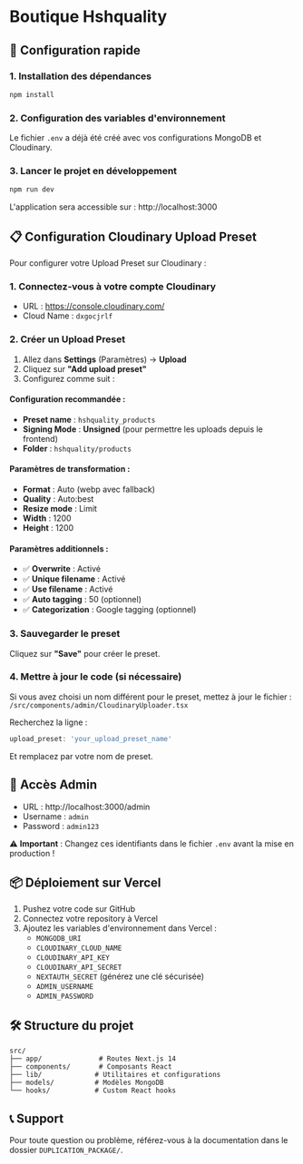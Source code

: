 # Boutique Hshquality

## 🚀 Configuration rapide

### 1. Installation des dépendances
```bash
npm install
```

### 2. Configuration des variables d'environnement
Le fichier `.env` a déjà été créé avec vos configurations MongoDB et Cloudinary.

### 3. Lancer le projet en développement
```bash
npm run dev
```

L'application sera accessible sur : http://localhost:3000

## 📋 Configuration Cloudinary Upload Preset

Pour configurer votre Upload Preset sur Cloudinary :

### 1. Connectez-vous à votre compte Cloudinary
- URL : https://console.cloudinary.com/
- Cloud Name : `dxgocjrlf`

### 2. Créer un Upload Preset
1. Allez dans **Settings** (Paramètres) → **Upload**
2. Cliquez sur **"Add upload preset"**
3. Configurez comme suit :

#### Configuration recommandée :
- **Preset name** : `hshquality_products`
- **Signing Mode** : **Unsigned** (pour permettre les uploads depuis le frontend)
- **Folder** : `hshquality/products`

#### Paramètres de transformation :
- **Format** : Auto (webp avec fallback)
- **Quality** : Auto:best
- **Resize mode** : Limit
- **Width** : 1200
- **Height** : 1200

#### Paramètres additionnels :
- ✅ **Overwrite** : Activé
- ✅ **Unique filename** : Activé
- ✅ **Use filename** : Activé
- ✅ **Auto tagging** : 50 (optionnel)
- ✅ **Categorization** : Google tagging (optionnel)

### 3. Sauvegarder le preset
Cliquez sur **"Save"** pour créer le preset.

### 4. Mettre à jour le code (si nécessaire)
Si vous avez choisi un nom différent pour le preset, mettez à jour le fichier :
`/src/components/admin/CloudinaryUploader.tsx`

Recherchez la ligne :
```javascript
upload_preset: 'your_upload_preset_name'
```

Et remplacez par votre nom de preset.

## 🔐 Accès Admin

- URL : http://localhost:3000/admin
- Username : `admin`
- Password : `admin123`

⚠️ **Important** : Changez ces identifiants dans le fichier `.env` avant la mise en production !

## 📦 Déploiement sur Vercel

1. Pushez votre code sur GitHub
2. Connectez votre repository à Vercel
3. Ajoutez les variables d'environnement dans Vercel :
   - `MONGODB_URI`
   - `CLOUDINARY_CLOUD_NAME`
   - `CLOUDINARY_API_KEY`
   - `CLOUDINARY_API_SECRET`
   - `NEXTAUTH_SECRET` (générez une clé sécurisée)
   - `ADMIN_USERNAME`
   - `ADMIN_PASSWORD`

## 🛠️ Structure du projet

```
src/
├── app/              # Routes Next.js 14
├── components/       # Composants React
├── lib/             # Utilitaires et configurations
├── models/          # Modèles MongoDB
└── hooks/           # Custom React hooks
```

## 📞 Support

Pour toute question ou problème, référez-vous à la documentation dans le dossier `DUPLICATION_PACKAGE/`.